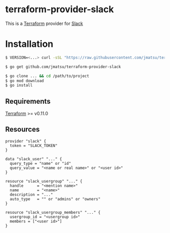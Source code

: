 # terraform-provider-slack

This is a [Terraform](https://www.terraform.io/) provider for [Slack](https://slack.com)

# Installation

```bash
$ VERSION=<...> curl -sSL "https://raw.githubusercontent.com/jmatsu/terraform-provider-slack/master/scripts/download.sh" | bash
```

```bash
$ go get github.com/jmatsu/terraform-provider-slack
```

```bash
$ go clone ... && cd /path/to/project
$ go mod download
$ go install
```

## Requirements

[Terraform](https://www.terraform.io/downloads.html) >= v0.11.0

## Resources

```hcl
provider "slack" {
  token = "SLACK_TOKEN"
}

data "slack_user" "..." {
  query_type = "name" or "id"
  query_value = "<name or real name>" or "<user id>"
}

resource "slack_usergroup" "..." {
  handle      = "<mention name>"
  name        = "<name>"
  description = "..."
  auto_type   = "" or "admins" or "owners"
}

resource "slack_usergroup_members" "..." {
  usergroup_id = "<usergroup id>"
  members = ["<user id>"]
}
```

